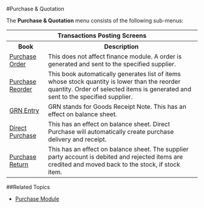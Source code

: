 #Purchase & Quotation

The **Purchase & Quotation** menu consists of the following sub-menus:

<table class="ui celled table segment">
    <tr>
        <th colspan="2">
            Transactions Posting Screens
        </th>
    </tr>
    <tr>
        <th>Book</th>
        <th>Description</th>
    </tr>
    <tr>
        <td>
            <a href="purchase-order.md">Purchase Order</a>
        </td>
        <td>
            This does not affect finance module. A order is generated and sent to the specified supplier.
        </td>
    </tr>
    <tr>
        <td>
            <a href="purchase-reorder.md">Purchase Reorder</a>
        </td>
        <td>
            This book automatically generates list of items whose stock quantity is lower than the reorder quantity. Order of 
			selected items is generated and sent to the specified supplier.
        </td>
    </tr>
    <tr>
        <td>
            <a href="grn-entry.md">GRN Entry</a>
        </td>
        <td>
            GRN stands for Goods Receipt Note. This has an effect on balance sheet. 
			        </td>
    </tr>
    <tr>
        <td>
            <a href="direct-purchase.md">Direct Purchase</a>
        </td>
        <td>
            This has an effect on balance sheet. Direct Purchase will automatically create purchase delivery and receipt.
        </td>
    </tr>
    <tr>
        <td>
            <a href="purchase-return.md">Purchase Return</a>
        </td>
        <td>
            This has an effect on balance sheet. The supplier party account is debited and rejected items are credited 
            and moved back to the stock, if stock item. 
        </td>
    </tr>
</table>

##Related Topics
* [Purchase Module](index.md)
